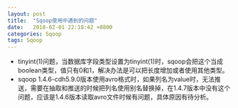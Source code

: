 ```yaml
---
layout: post
title:  "Sqoop使用中遇到的问题"
date:   2018-02-01 22:18:42 +0800
categories: Sqoop
tags: Sqoop
---
```

+ tinyint(1)问题，当数据库字段类型设置为tinyint(1)时，sqoop会把这个当成boolean类型，值只有0和1，解决办法是可以把长度增加或者使用其他类型。
+ sqoop 1.4.6-cdh5.9.0版本使用avro格式时，如果列名为value时，无法推送，需要在抽取和推送的时候把列名使用别名替换掉，在1.4.7版本中没有这个问题，应该是1.4.6版本读取avro文件时候有问题，具体原因有待分析。


